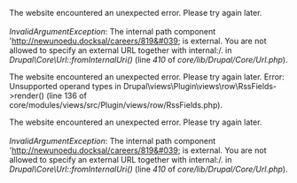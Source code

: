 The website encountered an unexpected error. Please try again later.</br></br><em class="placeholder">InvalidArgumentException</em>: The internal path component &#039;http://newunoedu.docksal/careers/819&#039; is external. You are not allowed to specify an external URL together with internal:/. in <em class="placeholder">Drupal\Core\Url::fromInternalUri()</em> (line <em class="placeholder">410</em> of <em class="placeholder">core/lib/Drupal/Core/Url.php</em>).


The website encountered an unexpected error. Please try again later.
Error: Unsupported operand types in Drupal\views\Plugin\views\row\RssFields->render() (line 136 of core/modules/views/src/Plugin/views/row/RssFields.php).

The website encountered an unexpected error. Please try again later.</br></br><em class="placeholder">InvalidArgumentException</em>: The internal path component &#039;http://newunoedu.docksal/careers/819&#039; is external. You are not allowed to specify an external URL together with internal:/. in <em class="placeholder">Drupal\Core\Url::fromInternalUri()</em> (line <em class="placeholder">410</em> of <em class="placeholder">core/lib/Drupal/Core/Url.php</em>).
